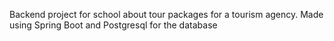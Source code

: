 Backend project for school about tour packages for a tourism agency.
Made using Spring Boot and Postgresql for the database
